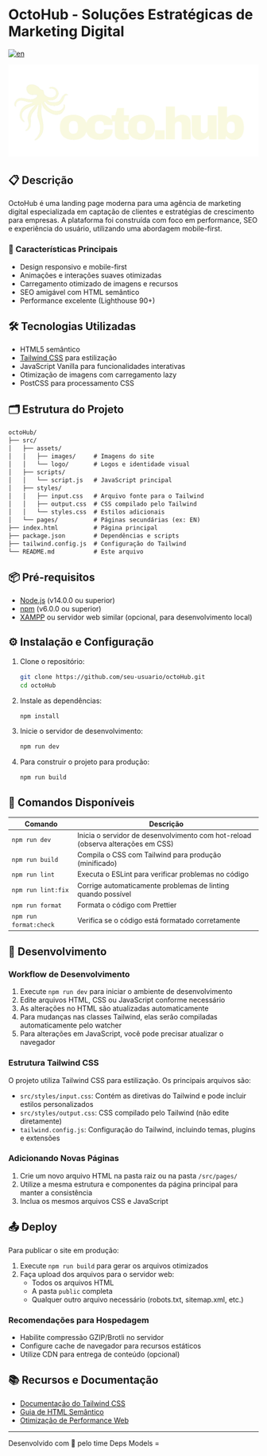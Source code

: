 # OctoHub - Soluções Estratégicas de Marketing Digital

[![en](https://img.shields.io/badge/lang-en-red.svg)](./README.en.md)

![OctoHub Logo](src/assets/logos/logo.png)

## 📋 Descrição

OctoHub é uma landing page moderna para uma agência de marketing digital especializada em captação de clientes e estratégias de crescimento para empresas. A plataforma foi construída com foco em performance, SEO e experiência do usuário, utilizando uma abordagem mobile-first.

### 🚀 Características Principais

- Design responsivo e mobile-first
- Animações e interações suaves otimizadas
- Carregamento otimizado de imagens e recursos
- SEO amigável com HTML semântico
- Performance excelente (Lighthouse 90+)

## 🛠️ Tecnologias Utilizadas

- HTML5 semântico
- [Tailwind CSS](https://tailwindcss.com/) para estilização
- JavaScript Vanilla para funcionalidades interativas
- Otimização de imagens com carregamento lazy
- PostCSS para processamento CSS

## 🗂️ Estrutura do Projeto

```
octoHub/
├── src/
│   ├── assets/
│   │   ├── images/     # Imagens do site
│   │   └── logo/       # Logos e identidade visual
│   ├── scripts/
│   │   └── script.js   # JavaScript principal
│   ├── styles/
│   │   ├── input.css   # Arquivo fonte para o Tailwind
│   │   ├── output.css  # CSS compilado pelo Tailwind
│   │   └── styles.css  # Estilos adicionais
│   └── pages/          # Páginas secundárias (ex: EN)
├── index.html          # Página principal
├── package.json        # Dependências e scripts
├── tailwind.config.js  # Configuração do Tailwind
└── README.md           # Este arquivo
```

## 📦 Pré-requisitos

- [Node.js](https://nodejs.org/) (v14.0.0 ou superior)
- [npm](https://www.npmjs.com/) (v6.0.0 ou superior)
- [XAMPP](https://www.apachefriends.org/) ou servidor web similar (opcional, para desenvolvimento local)

## ⚙️ Instalação e Configuração

1. Clone o repositório:

   ```bash
   git clone https://github.com/seu-usuario/octoHub.git
   cd octoHub
   ```

2. Instale as dependências:

   ```bash
   npm install
   ```

3. Inicie o servidor de desenvolvimento:

   ```bash
   npm run dev
   ```

4. Para construir o projeto para produção:
   ```bash
   npm run build
   ```

## 📝 Comandos Disponíveis

| Comando                | Descrição                                                                       |
| ---------------------- | ------------------------------------------------------------------------------- |
| `npm run dev`          | Inicia o servidor de desenvolvimento com hot-reload (observa alterações em CSS) |
| `npm run build`        | Compila o CSS com Tailwind para produção (minificado)                           |
| `npm run lint`         | Executa o ESLint para verificar problemas no código                             |
| `npm run lint:fix`     | Corrige automaticamente problemas de linting quando possível                    |
| `npm run format`       | Formata o código com Prettier                                                   |
| `npm run format:check` | Verifica se o código está formatado corretamente                                |

## 🔧 Desenvolvimento

### Workflow de Desenvolvimento

1. Execute `npm run dev` para iniciar o ambiente de desenvolvimento
2. Edite arquivos HTML, CSS ou JavaScript conforme necessário
3. As alterações no HTML são atualizadas automaticamente
4. Para mudanças nas classes Tailwind, elas serão compiladas automaticamente pelo watcher
5. Para alterações em JavaScript, você pode precisar atualizar o navegador

### Estrutura Tailwind CSS

O projeto utiliza Tailwind CSS para estilização. Os principais arquivos são:

- `src/styles/input.css`: Contém as diretivas do Tailwind e pode incluir estilos personalizados
- `src/styles/output.css`: CSS compilado pelo Tailwind (não edite diretamente)
- `tailwind.config.js`: Configuração do Tailwind, incluindo temas, plugins e extensões

### Adicionando Novas Páginas

1. Crie um novo arquivo HTML na pasta raiz ou na pasta `/src/pages/`
2. Utilize a mesma estrutura e componentes da página principal para manter a consistência
3. Inclua os mesmos arquivos CSS e JavaScript

## 📤 Deploy

Para publicar o site em produção:

1. Execute `npm run build` para gerar os arquivos otimizados
2. Faça upload dos arquivos para o servidor web:
   - Todos os arquivos HTML
   - A pasta `public` completa
   - Qualquer outro arquivo necessário (robots.txt, sitemap.xml, etc.)

### Recomendações para Hospedagem

- Habilite compressão GZIP/Brotli no servidor
- Configure cache de navegador para recursos estáticos
- Utilize CDN para entrega de conteúdo (opcional)

## 📚 Recursos e Documentação

- [Documentação do Tailwind CSS](https://tailwindcss.com/docs)
- [Guia de HTML Semântico](https://developer.mozilla.org/pt-BR/docs/Glossary/Semantics)
- [Otimização de Performance Web](https://web.dev/performance-scoring/)

---

Desenvolvido com 💙 pelo time Deps Models =
